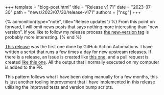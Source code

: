 +++
template = "blog-post.html"
title = "Release v1.71"
date = "2023-07-30"
path = "news/2023/07/30/release-v171"
authors = ["nsg"]
+++


{% admonition(type="note", title="Relese updates") %}
From this point on forward, I will omit news posts that says nothing more interesting than "new version".
If you like to follow my release process [the new-version tag](https://github.com/nsg/immich-distribution/issues?q=is%3Aissue+label%3Anew-version+) is probably more interesting.
{% end %}

[This release](https://github.com/nsg/immich-distribution/issues/74) was the first one done by GitHub Action Automations. I have written a script that runs a few times a day for new upstream releases. If there is a release, an Issue is created like [this one](https://github.com/nsg/immich-distribution/issues/74), and a pull request is created [like this one](https://github.com/nsg/immich-distribution/pull/81). All the output that I normally executed on my computer is added to the PR.

This pattern follows what I have been doing manually for a few months, this is just another tooling improvement that I have implemented in this release utilizing the improved tests and version bump scripts.

